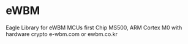 # eWBM
Eagle Library for eWBM MCUs
first Chip MS500, ARM Cortex M0 with hardware crypto
e-wbm.com or ewbm.co.kr
